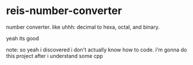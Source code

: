 # reis-number-converter
number converter. like uhhh:
decimal to hexa, octal, and binary.

yeah its good

note: so yeah i discovered i don't actually know how to code. i'm gonna do this project after i understand some cpp
